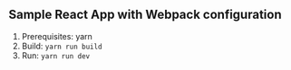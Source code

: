 ## Sample React App with Webpack configuration

1. Prerequisites: yarn
2. Build: `yarn run build` 
3. Run: `yarn run dev`

